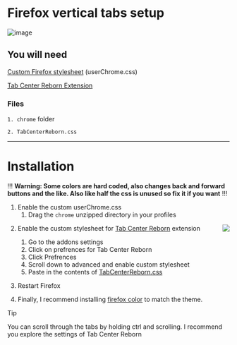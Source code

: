 # Firefox vertical tabs setup

![image](https://github.com/Tnixc/firefox-config/assets/85466117/8777bdd2-dc39-4918-acfb-3827d3b9b1ba)


## You will need

[Custom Firefox stylesheet](https://www.reddit.com/r/firefox/wiki/userchrome/) (userChrome.css)

[Tab Center Reborn Extension](https://addons.mozilla.org/en-US/firefox/addon/tabcenter-reborn/)

### Files
`1. chrome` folder

`2. TabCenterReborn.css`

---
# Installation

!!! **Warning: Some colors are hard coded, also changes back and forward buttons and the like. Also like half the css is unused so fix it if you want** !!!

1. Enable the custom userChrome.css
   1. Drag the `chrome` unzipped directory in your profiles

 <img align="right" src="https://cdn.discordapp.com/attachments/1029287786433486899/1029316236095520798/unknown.png">

2. Enable the custom stylesheet for [Tab Center Reborn](https://addons.mozilla.org/en-CA/firefox/addon/tabcenter-reborn/) extension
     1. Go to the addons settings
     2. Click on prefrences for Tab Center Reborn
     3. Click Prefrences
     4. Scroll down to advanced and enable custom stylesheet
     5. Paste in the contents of [TabCenterReborn.css](https://github.com/Tnixc/firefox-config/blob/main/TabCenterReborn.css)

3. Restart Firefox
4. Finally, I recommend installing [firefox color](https://color.firefox.com/) to match the theme.

> [!TIP]
> You can scroll through the tabs by holding ctrl and scrolling. I recommend you explore the settings of Tab Center Reborn
> 
